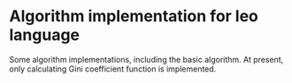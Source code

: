 # Algorithm implementation for leo language

Some algorithm implementations, including the basic algorithm. At present, only calculating Gini coefficient function is implemented.

